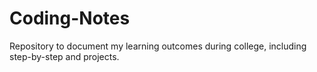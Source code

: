 # Coding-Notes
Repository to document my learning outcomes during college, including step-by-step and projects.
